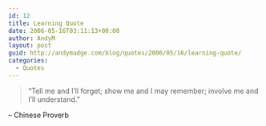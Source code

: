 ```yaml
---
id: 12
title: Learning Quote
date: 2006-05-16T03:11:13+00:00
author: AndyM
layout: post
guid: http://andymadge.com/blog/quotes/2006/05/16/learning-quote/
categories:
  - Quotes
---
```

> “Tell me and I&#8217;ll forget; show me and I may remember; involve me and I&#8217;ll understand.”

&#8211; Chinese Proverb